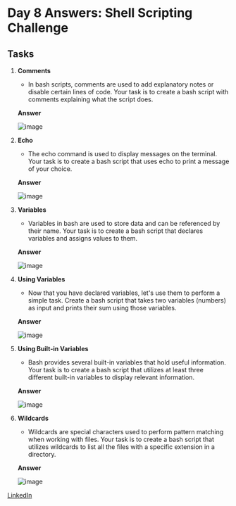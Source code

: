 # Day 8 Answers: Shell Scripting Challenge

## Tasks

1. **Comments**
   - In bash scripts, comments are used to add explanatory notes or disable certain lines of code. Your task is to create a bash script with comments explaining what the script does.

   **Answer**

   ![image](https://github.com/Bhavin213/90DaysOfDevOps/blob/master/2024/day08/image/task1.png)

2. **Echo**
   - The echo command is used to display messages on the terminal. Your task is to create a bash script that uses echo to print a message of your choice.

   **Answer**

   ![image](https://github.com/Bhavin213/90DaysOfDevOps/blob/master/2024/day08/image/task2.png)

3. **Variables**
   - Variables in bash are used to store data and can be referenced by their name. Your task is to create a bash script that declares variables and assigns values to them.

   **Answer**

   ![image](https://github.com/Bhavin213/90DaysOfDevOps/blob/master/2024/day08/image/task3.png)

4. **Using Variables**
   - Now that you have declared variables, let's use them to perform a simple task. Create a bash script that takes two variables (numbers) as input and prints their sum using those variables.

   **Answer**

   ![image](https://github.com/Bhavin213/90DaysOfDevOps/blob/master/2024/day08/image/task4.png)  

5. **Using Built-in Variables**
   - Bash provides several built-in variables that hold useful information. Your task is to create a bash script that utilizes at least three different built-in variables to display relevant information.

   **Answer**

   ![image](https://github.com/Bhavin213/90DaysOfDevOps/blob/master/2024/day08/image/task5.png)     

6. **Wildcards**
   - Wildcards are special characters used to perform pattern matching when working with files. Your task is to create a bash script that utilizes wildcards to list all the files with a specific extension in a directory.

   **Answer**

   ![image](https://github.com/Bhavin213/90DaysOfDevOps/blob/master/2024/day08/image/task6.png)     

[LinkedIn](https://www.linkedin.com/in/bhavin-savaliya/)   
